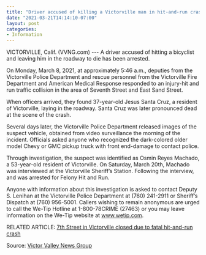 ```yaml
---
title: "Driver accused of killing a Victorville man in hit-and-run crash arrested"
date: "2021-03-21T14:14:10-07:00"
layout: post
categories:
- Information
---
```


VICTORVILLE, Calif. (VVNG.com) --- A driver accused of hitting a bicyclist and leaving him in the roadway to die has been arrested.

On Monday, March 8, 2021, at approximately 5:46 a.m., deputies from the Victorville Police Department and rescue personnel from the Victorville Fire Department and American Medical Response responded to an injury-hit and run traffic collision in the area of Seventh Street and East Sand Street.

When officers arrived, they found 37-year-old Jesus Santa Cruz, a resident of Victorville, laying in the roadway. Santa Cruz was later pronounced dead at the scene of the crash.

Several days later, the Victorville Police Department released images of the suspect vehicle, obtained from video surveillance the morning of the incident. Officials asked anyone who recognized the dark-colored older model Chevy or GMC pickup truck with front end-damage to contact police.

Through investigation, the suspect was identified as Osmin Reyes Machado, a 53-year-old resident of Victorville. On Saturday, March 20th, Machado was interviewed at the Victorville Sheriff’s Station. Following the interview, and was arrested for Felony Hit and Run.

Anyone with information about this investigation is asked to contact Deputy S. Lenihan at the Victorville Police Department at (760) 241-2911 or Sheriff’s Dispatch at (760) 956-5001. Callers wishing to remain anonymous are urged to call the We-Tip Hotline at 1-800-78CRIME (27463) or you may leave information on the We-Tip website at www.wetip.com.

RELATED ARTICLE: [7th Street in Victorville closed due to fatal hit-and-run crash](/2021/03/7th-street-in-victorville-closed-due-to-fatal-hit-and-run-crash/)

Source: [Victor Valley News Group](https://www.vvng.com/driver-accused-of-killing-a-victorville-man-in-hit-and-run-crash-arrested/)
